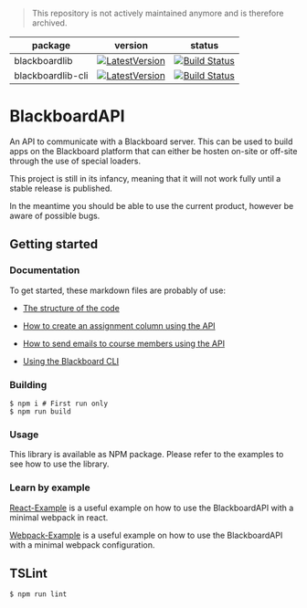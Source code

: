 >This repository is not actively maintained anymore and is therefore archived.

|package|version|status|
|-------|-------|------|
|blackboardlib|[![LatestVersion](https://img.shields.io/npm/v/blackboardlib/latest.svg)]()|[![Build Status](https://dev.azure.com/BBReverseEngineering/BlackboardLib%20CI/_apis/build/status/BlackboardLib%20Build%20Library?branchName=master)](https://dev.azure.com/BBReverseEngineering/BlackboardLib%20CI/_build/latest?definitionId=12&branchName=master)|
|blackboardlib-cli|[![LatestVersion](https://img.shields.io/npm/v/blackboardlib-cli/latest.svg)]()|[![Build Status](https://dev.azure.com/BBReverseEngineering/BlackboardLib%20CI/_apis/build/status/BlackboardLib%20Build%20CLI?branchName=master)](https://dev.azure.com/BBReverseEngineering/BlackboardLib%20CI/_build/latest?definitionId=11&branchName=master)|

# BlackboardAPI

An API to communicate with a Blackboard server. This can be used to build apps on the Blackboard platform that can either be hosten on-site or off-site through the use of special loaders.

This project is still in its infancy, meaning that it will not work fully until a stable release is published.

In the meantime you should be able to use the current product, however be aware of possible bugs.

## Getting started

### Documentation

To get started, these markdown files are probably of use:

- [The structure of the code](docs/project_structure.md)

- [How to create an assignment column using the API](docs/column_example.md)

- [How to send emails to course members using the API](docs/email.md)

- [Using the Blackboard CLI](docs/cli.md)

### Building
```
$ npm i # First run only
$ npm run build
```

### Usage
This library is available as NPM package.
Please refer to the examples to see how to use the library.

### Learn by example

[React-Example](https://github.com/Pieterv24/blackboard-webpack-example) is a
useful example on how to use the BlackboardAPI with a minimal webpack in react.

[Webpack-Example](https://github.com/Pieterv24/blackboard-webpack-example) is a
useful example on how to use the BlackboardAPI with a minimal webpack configuration.


## TSLint
```
$ npm run lint
```
